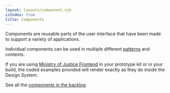 ```yaml
---
layout: layouts/component.njk
isIndex: true
title: Components
---
```


Components are reusable parts of the user interface that have been made to support a variety of applications.

Individual components can be used in multiple different [patterns](/patterns) and contexts.

If you are using [Ministry of Justice Frontend](https://github.com/ministryofjustice/moj-frontend) in your prototype kit or in your build, the coded examples provided will render exactly as they do inside the Design System.

See all the [components in the backlog](https://github.com/ministryofjustice/moj-design-system-backlog/issues).
